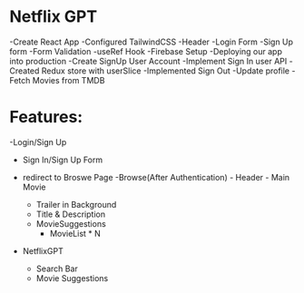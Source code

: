 # Netflix GPT

-Create React App
-Configured TailwindCSS
-Header
-Login Form
-Sign Up form 
-Form Validation
-useRef Hook
-Firebase Setup
-Deploying our app into production
-Create SignUp User Account 
-Implement Sign In user API
-Created Redux store with userSlice
-Implemented Sign Out 
-Update profile
-Fetch Movies from TMDB




# Features:
-Login/Sign Up 
   - Sign In/Sign Up Form
   - redirect to Broswe Page
-Browse(After Authentication)
    - Header
    - Main Movie
       - Trailer in Background
       - Title & Description
       - MovieSuggestions 
          - MovieList * N

- NetflixGPT
   - Search Bar
   - Movie Suggestions


